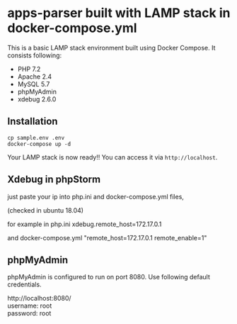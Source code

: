
# apps-parser built with LAMP stack in docker-compose.yml

This is a basic LAMP stack environment built using Docker Compose. It consists following:

* PHP 7.2
* Apache 2.4
* MySQL 5.7
* phpMyAdmin
* xdebug 2.6.0
## Installation

```shell
cp sample.env .env
docker-compose up -d
```
Your LAMP stack is now ready!! You can access it via `http://localhost`.

## Xdebug in phpStorm
just paste your ip into php.ini and docker-compose.yml files,

(checked in ubuntu 18.04)

for example 
in php.ini
xdebug.remote_host=172.17.0.1

and docker-compose.yml
"remote_host=172.17.0.1 remote_enable=1"


## phpMyAdmin

phpMyAdmin is configured to run on port 8080. Use following default credentials.

http://localhost:8080/  
username: root  
password: root
